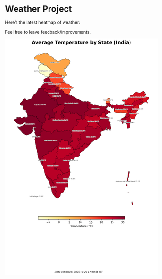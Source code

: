 # Weather Project

Here’s the latest heatmap of weather:

Feel free to leave feedback/improvements.

![India Heatmap](docs/assets/india_heatmap.png?v=F62914)
